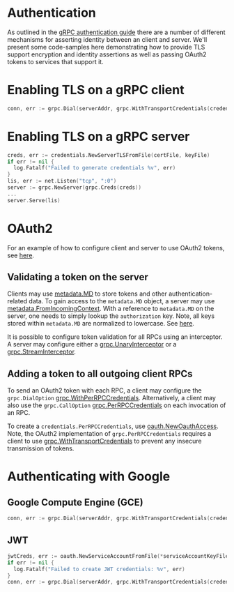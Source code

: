 # Authentication

As outlined in the [gRPC authentication guide](https://grpc.io/docs/guides/auth.html) there are a number of different mechanisms for asserting identity between an client and server. We'll present some code-samples here demonstrating how to provide TLS support encryption and identity assertions as well as passing OAuth2 tokens to services that support it.

# Enabling TLS on a gRPC client

```Go
conn, err := grpc.Dial(serverAddr, grpc.WithTransportCredentials(credentials.NewClientTLSFromCert(nil, "")))
```

# Enabling TLS on a gRPC server

```Go
creds, err := credentials.NewServerTLSFromFile(certFile, keyFile)
if err != nil {
  log.Fatalf("Failed to generate credentials %v", err)
}
lis, err := net.Listen("tcp", ":0")
server := grpc.NewServer(grpc.Creds(creds))
...
server.Serve(lis)
```

# OAuth2

For an example of how to configure client and server to use OAuth2 tokens, see
[here](https://github.com/grpc/grpc-go/tree/master/examples/features/authentication).

## Validating a token on the server

Clients may use
[metadata.MD](https://godoc.org/github.com/CSCI-2390-Project/grpc-go/metadata#MD)
to store tokens and other authentication-related data. To gain access to the
`metadata.MD` object, a server may use
[metadata.FromIncomingContext](https://godoc.org/github.com/CSCI-2390-Project/grpc-go/metadata#FromIncomingContext).
With a reference to `metadata.MD` on the server, one needs to simply lookup the
`authorization` key. Note, all keys stored within `metadata.MD` are normalized
to lowercase. See [here](https://godoc.org/github.com/CSCI-2390-Project/grpc-go/metadata#New).

It is possible to configure token validation for all RPCs using an interceptor.
A server may configure either a
[grpc.UnaryInterceptor](https://godoc.org/github.com/CSCI-2390-Project/grpc-go#UnaryInterceptor)
or a
[grpc.StreamInterceptor](https://godoc.org/github.com/CSCI-2390-Project/grpc-go#StreamInterceptor).

## Adding a token to all outgoing client RPCs

To send an OAuth2 token with each RPC, a client may configure the
`grpc.DialOption`
[grpc.WithPerRPCCredentials](https://godoc.org/github.com/CSCI-2390-Project/grpc-go#WithPerRPCCredentials).
Alternatively, a client may also use the `grpc.CallOption`
[grpc.PerRPCCredentials](https://godoc.org/github.com/CSCI-2390-Project/grpc-go#PerRPCCredentials)
on each invocation of an RPC.

To create a `credentials.PerRPCCredentials`, use
[oauth.NewOauthAccess](https://godoc.org/github.com/CSCI-2390-Project/grpc-go/credentials/oauth#NewOauthAccess).
Note, the OAuth2 implementation of `grpc.PerRPCCredentials` requires a client to use
[grpc.WithTransportCredentials](https://godoc.org/github.com/CSCI-2390-Project/grpc-go#WithTransportCredentials)
to prevent any insecure transmission of tokens.

# Authenticating with Google

## Google Compute Engine (GCE)

```Go
conn, err := grpc.Dial(serverAddr, grpc.WithTransportCredentials(credentials.NewClientTLSFromCert(nil, "")), grpc.WithPerRPCCredentials(oauth.NewComputeEngine()))
```

## JWT

```Go
jwtCreds, err := oauth.NewServiceAccountFromFile(*serviceAccountKeyFile, *oauthScope)
if err != nil {
  log.Fatalf("Failed to create JWT credentials: %v", err)
}
conn, err := grpc.Dial(serverAddr, grpc.WithTransportCredentials(credentials.NewClientTLSFromCert(nil, "")), grpc.WithPerRPCCredentials(jwtCreds))
```

